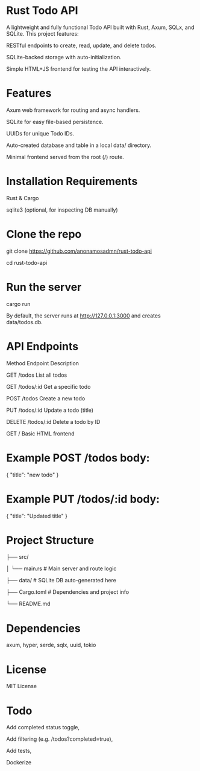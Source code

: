# Rust Todo API

A lightweight and fully functional Todo API built with Rust, Axum, SQLx, and SQLite. This project features:

RESTful endpoints to create, read, update, and delete todos.

SQLite-backed storage with auto-initialization.

Simple HTML+JS frontend for testing the API interactively.


# Features

Axum web framework for routing and async handlers.

SQLite for easy file-based persistence.

UUIDs for unique Todo IDs.

Auto-created database and table in a local data/ directory.

Minimal frontend served from the root (/) route.


# Installation Requirements

Rust & Cargo

sqlite3 (optional, for inspecting DB manually)


# Clone the repo

git clone https://github.com/anonamosadmn/rust-todo-api

cd rust-todo-api


# Run the server

cargo run

By default, the server runs at http://127.0.0.1:3000 and creates data/todos.db.


# API Endpoints

Method	Endpoint	Description

GET	/todos	List all todos

GET	/todos/:id	Get a specific todo

POST	/todos	Create a new todo

PUT	/todos/:id	Update a todo (title)

DELETE	/todos/:id	Delete a todo by ID

GET	/	Basic HTML frontend


# Example POST /todos body:
{
  "title": "new todo"
}


# Example PUT /todos/:id body:
{
  "title": "Updated title"
}


# Project Structure

├── src/

│   └── main.rs         # Main server and route logic

├── data/               # SQLite DB auto-generated here

├── Cargo.toml          # Dependencies and project info

└── README.md


# Dependencies

axum,
hyper,
serde,
sqlx,
uuid,
tokio


# License

MIT License


# Todo

 Add completed status toggle,
 
 Add filtering (e.g. /todos?completed=true),
 
 Add tests,
 
 Dockerize
